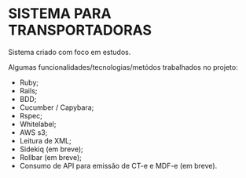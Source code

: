 # SISTEMA PARA TRANSPORTADORAS

Sistema criado com foco em estudos.

Algumas funcionalidades/tecnologias/metódos trabalhados no projeto:

* Ruby;
* Rails;
* BDD;
* Cucumber / Capybara;
* Rspec;
* Whitelabel;
* AWS s3;
* Leitura de XML;
* Sidekiq (em breve);
* Rollbar (em breve);
* Consumo de API para emissão de CT-e e MDF-e (em breve).
